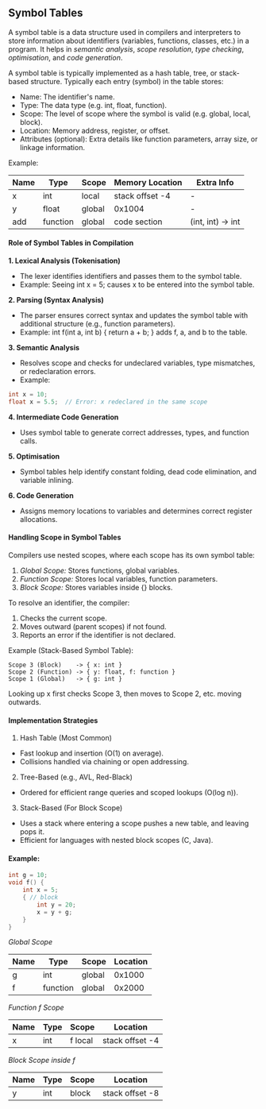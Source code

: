 
## Symbol Tables

A symbol table is a data structure used in compilers and interpreters to store
information about identifiers (variables, functions, classes, etc.) in a program. It
helps in *semantic analysis*, *scope resolution*, *type checking*, *optimisation*, and
*code generation*.

A symbol table is typically implemented as a hash table, tree, or stack-based structure.
Typically each entry (symbol) in the table stores:
- Name: The identifier's name.
- Type: The data type (e.g. int, float, function).
- Scope: The level of scope where the symbol is valid (e.g. global, local, block).
- Location: Memory address, register, or offset.
- Attributes (optional): Extra details like function parameters, array size, or linkage information.

Example:

|Name	|Type	|Scope	|Memory Location	|Extra Info|
|--|--|--|--|--|
|x	|int	|local	|stack offset -4	|-|
|y	|float	|global	|0x1004	|-|
|add	|function	|global	|code section	|(int, int) -> int|


#### Role of Symbol Tables in Compilation

__1. Lexical Analysis (Tokenisation)__
- The lexer identifies identifiers and passes them to the symbol table.
- Example: Seeing int x = 5; causes x to be entered into the symbol table.

__2. Parsing (Syntax Analysis)__
- The parser ensures correct syntax and updates the symbol table with additional structure (e.g., function parameters).
- Example: int f(int a, int b) { return a + b; } adds f, a, and b to the table.

__3. Semantic Analysis__
- Resolves scope and checks for undeclared variables, type mismatches, or redeclaration errors.
- Example:

```c
int x = 10;
float x = 5.5;  // Error: x redeclared in the same scope
```


__4. Intermediate Code Generation__
- Uses symbol table to generate correct addresses, types, and function calls.

__5. Optimisation__
- Symbol tables help identify constant folding, dead code elimination, and variable inlining.

__6. Code Generation__
- Assigns memory locations to variables and determines correct register allocations.


#### Handling Scope in Symbol Tables

Compilers use nested scopes, where each scope has its own symbol table:
1. *Global Scope:* Stores functions, global variables.
2. *Function Scope:* Stores local variables, function parameters.
3. *Block Scope:* Stores variables inside {} blocks.

To resolve an identifier, the compiler:
1. Checks the current scope.
2. Moves outward (parent scopes) if not found.
3. Reports an error if the identifier is not declared.

Example (Stack-Based Symbol Table):

```
Scope 3 (Block)    -> { x: int }
Scope 2 (Function) -> { y: float, f: function }
Scope 1 (Global)   -> { g: int }
```
Looking up x first checks Scope 3, then moves to Scope 2, etc. moving outwards.

#### Implementation Strategies

1. Hash Table (Most Common)
- Fast lookup and insertion (O(1) on average).
- Collisions handled via chaining or open addressing.

2. Tree-Based (e.g., AVL, Red-Black)
- Ordered for efficient range queries and scoped lookups (O(log n)).

3. Stack-Based (For Block Scope)
- Uses a stack where entering a scope pushes a new table, and leaving pops it.
- Efficient for languages with nested block scopes (C, Java).


#### Example:

```c
int g = 10;
void f() {
    int x = 5;
    { // block
        int y = 20;
        x = y + g;
    }
}
```

*Global Scope*

|Name	|Type	|Scope	|Location|
|--|--|--|--|
|g	|int	|global	|0x1000|
|f	|function	|global	|0x2000|

*Function f Scope*

|Name	|Type	|Scope	|Location|
|--|--|--|--|
|x	|int	|f local	|stack offset -4|

*Block Scope inside f*

|Name	|Type	|Scope	|Location|
|--|--|--|--|
|y	|int	|block	|stack offset -8|
